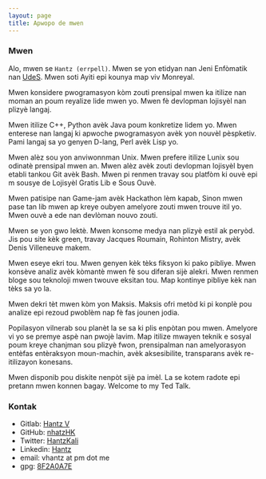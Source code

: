 ```yaml
---
layout: page
title: Apwopo de mwen
---
```


### Mwen

Alo, mwen se `Hantz (errpell)`. Mwen se yon etidyan nan Jeni Enfòmatik nan 
[UdeS](https://www.usherbrooke.ca/about/). Mwen soti Ayiti epi kounya map viv Monreyal.

Mwen konsidere pwogramasyon kòm zouti prensipal mwen ka itilize nan moman an poum reyalize
lide mwen yo. Mwen fè devlopman lojisyèl nan plizyè langaj.

Mwen itilize C++, Python avèk Java poum konkretize lidem yo. Mwen enterese nan langaj ki
apwoche pwogramasyon avèk yon nouvèl pèspketiv. Pami langaj sa yo genyen D-lang, Perl avèk
Lisp yo.

Mwen alèz sou yon anviwonnman Unix. Mwen prefere itilize Lunix sou odinatè prensipal mwen
an. Mwen alèz avèk zouti devlopman lojisyèl  byen etabli tankou Git avèk Bash. Mwen pi
renmen travay sou platfòm ki ouvè epi m sousye de Lojisyèl Gratis Lib e Sous Ouvè. 

Mwen patisipe nan Game-jam avèk Hackathon lèm kapab, Sinon mwen pase tan lib mwen ap
kreye oubyen amelyore zouti mwen trouve itil yo. Mwen ouvè a ede nan devlòman nouvo
zouti.

Mwen se yon gwo lektè. Mwen konsome medya nan plizyè estil ak peryòd. Jis pou site kèk
green, travay Jacques Roumain, Rohinton Mistry, avèk Denis Villeneuve makem.

Mwen eseye ekri tou. Mwen genyen kèk tèks fiksyon ki pako pibliye. Mwen konsève analiz avèk 
kòmantè mwen fè sou diferan sijè alekri. Mwen renmen bloge sou teknoloji mwen twouve eksitan
tou. Map kontinye pibliye kèk nan tèks sa yo la.

Mwen dekri tèt mwen kòm yon Maksis. Maksis ofri metòd ki pi konplè pou analize epi rezoud 
pwoblèm nap fè fas jounen jodia.

Popilasyon vilnerab sou planèt la se sa ki plis enpòtan pou mwen. Amelyore vi yo se premye
aspè nan pwojè lavim. Map itilize mwayen teknik e sosyal poum kreye chanjman sou plizyè 
fwon, prensipalman nan amelyorasyon entèfas entèraksyon moun-machin, avèk aksesibilite,
transparans avèk re-itilizayon konesans.

Mwen disponib pou diskite nenpòt sijè pa imèl. La se kotem radote epi pretann mwen
konnen bagay. Welcome to my Ted Talk.

### Kontak

- Gitlab: [Hantz V](https://gitlab.com/hantz)
- GitHub: [nhatzHK](https://github.com/nhatzHK)
- Twitter: [HantzKali](https://twitter.com/HantzKali)
- Linkedin: [Hantz](https://www.linkedin.com/in/hantzv/)
- email: vhantz at pm dot me
- gpg: [8F2A0A7E](http://keys.gnupg.net/pks/lookup?op=vindex&fingerprint=on&search=0x29CA00168F2A047E)
